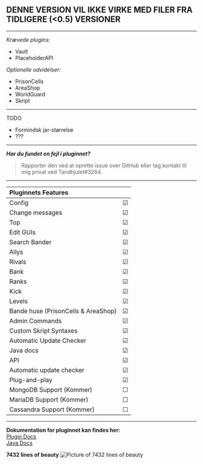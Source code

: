 ## **DENNE VERSION VIL IKKE VIRKE MED FILER FRA TIDLIGERE (<0.5) VERSIONER**

---------------------------------------------------------

*Krævede plugins:*
- Vault
- PlaceholderAPI

*Optionelle udvidelser:*
- PrisonCells
- AreaShop
- WorldGuard
- Skript

---------------------------------------------------------

TODO
- Formindsk jar-størrelse
- ???

---------------------------------------------------------

**_Har du fundet en fejl i pluginnet?_**
> Rapporter den ved at oprette issue over GitHub eller tag kontakt til mig privat ved Tandhjulet#3264.

---------------------------------------------------------

| **Pluginnets Features**            	|         	|
|:-----------------------------------	|---------	|
| Config                              	| &#9745; 	|
| Change messages                     	| &#9745; 	|
| Top                                 	| &#9745; 	|
| Edit GUIs                           	| &#9745; 	|
| Search Bander                       	| &#9745; 	|
| Allys                               	| &#9745; 	|
| Rivals                              	| &#9745; 	|
| Bank                                	| &#9745; 	|
| Ranks                               	| &#9745; 	|
| Kick                                	| &#9745; 	|
| Levels                              	| &#9745; 	|
| Bande huse (PrisonCells & AreaShop) 	| &#9745; 	|
| Admin Commands                      	| &#9745; 	|
| Custom Skript Syntaxes              	| &#9745; 	|
| Automatic Update Checker            	| &#9745; 	|
| Java docs                           	| &#9745; 	|
| API                                 	| &#9745; 	|
| Automatic update checker          	| &#9745; 	|
| Plug-and-play                         | &#9745; 	|
| MongoDB Support (Kommer)            	| &#9744; 	|
| MariaDB Support (Kommer)            	| &#9744; 	|
| Cassandra Support (Kommer)          	| &#9744; 	|

---------------------------------------------------------

**Dokumentation for pluginnet kan findes her:**
<br>
<a href="https://tandhjulet.gitbook.io/bande-plugin-docs/">Plugin Docs</a>
<br>
<a href="https://tandhjulet.github.io/BandePlugin/">Java Docs</a>

**7432 lines of beauty**
![Picture of 7432 lines of beauty](https://cdn.discordapp.com/attachments/836315762880675890/1102670819290775572/image.png)